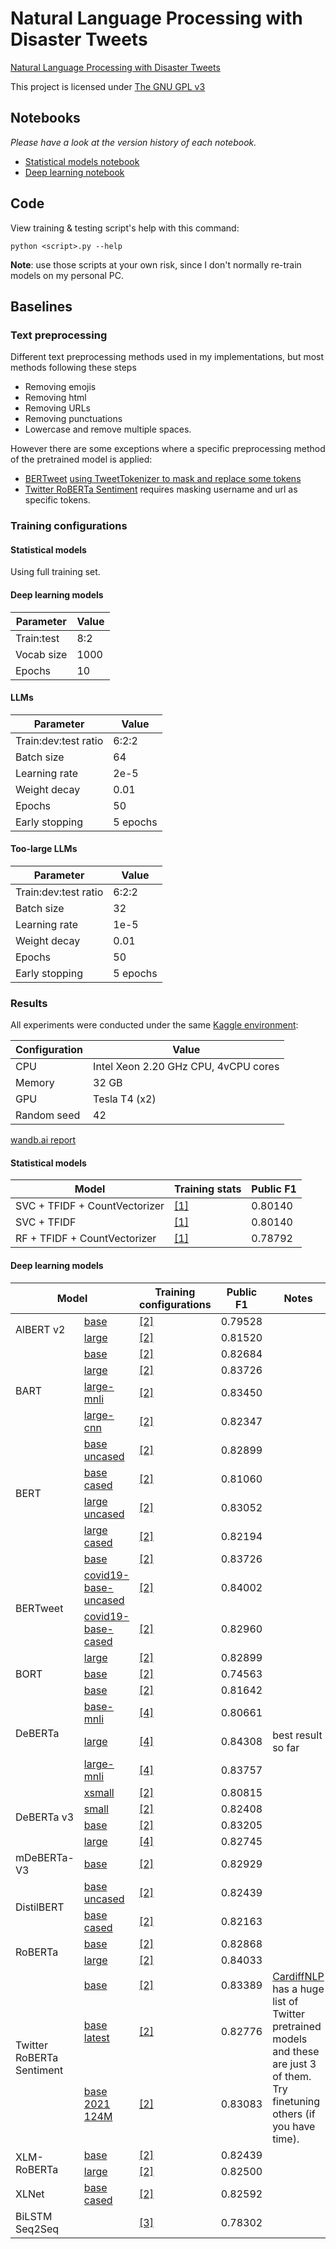 # Natural Language Processing with Disaster Tweets
[Natural Language Processing with Disaster Tweets](https://www.kaggle.com/competitions/nlp-getting-started)

This project is licensed under [The GNU GPL v3](LICENSE)

## Notebooks

*Please have a look at the version history of each notebook.*

- [Statistical models notebook](https://www.kaggle.com/code/trhgquan/disaster-tweet-tfidf)
- [Deep learning notebook](https://www.kaggle.com/code/trhgquan/disaster-tweet-with-llms)

## Code

View training & testing script's help with this command:
```
python <script>.py --help
```

**Note**: use those scripts at your own risk, since I don't normally re-train models on my personal PC.

## Baselines

### Text preprocessing
Different text preprocessing methods used in my implementations, but most methods following these steps

- Removing emojis
- Removing html
- Removing URLs
- Removing punctuations
- Lowercase and remove multiple spaces.

However there are some exceptions where a specific preprocessing method of the pretrained model is applied:

- [BERTweet](https://huggingface.co/vinai/bertweet-large) [using TweetTokenizer to mask and replace some tokens](https://github.com/VinAIResearch/BERTweet#-normalize-raw-input-tweets)
- [Twitter RoBERTa Sentiment](https://huggingface.co/cardiffnlp/twitter-roberta-base-2021-124m) requires masking username and url as specific tokens.

### Training configurations

#### Statistical models
Using full training set.

#### Deep learning models

| Parameter  | Value |
| ---------- | ----- |
| Train:test | 8:2   |
| Vocab size | 1000  |
| Epochs     | 10    |

#### LLMs

| Parameter            | Value    |
| -------------------- | -------- |
| Train:dev:test ratio | 6:2:2    |
| Batch size           | 64       |
| Learning rate        | 2e-5     |
| Weight decay         | 0.01     |
| Epochs               | 50       |
| Early stopping       | 5 epochs |

#### Too-large LLMs

| Parameter            | Value    |
| -------------------- | -------- |
| Train:dev:test ratio | 6:2:2    |
| Batch size           | 32       |
| Learning rate        | 1e-5     |
| Weight decay         | 0.01     |
| Epochs               | 50       |
| Early stopping       | 5 epochs |

### Results

All experiments were conducted under the same [Kaggle environment](https://www.kaggle.com/code/bconsolvo/hardware-available-on-kaggle):

| Configuration | Value                                |
| ------------- | ------------------------------------ |
| CPU           | Intel Xeon 2.20 GHz CPU, 4vCPU cores |
| Memory        | 32 GB                                |
| GPU           | Tesla T4 (x2)                        |
| Random seed   | 42                                   |


[wandb.ai report](https://api.wandb.ai/links/khongsomeo/5rxjwfn6)

#### Statistical models

| Model                         | Training stats             | Public F1 |
| ----------------------------- | -------------------------- | --------- |
| SVC + TFIDF + CountVectorizer | [[1]](#statistical-models) | 0.80140   |
| SVC + TFIDF                   | [[1]](#statistical-models) | 0.80140   |
| RF + TFIDF + CountVectorizer  | [[1]](#statistical-models) | 0.78792   |


#### Deep learning models

<table>
<thead>
    <tr>
        <th colspan="2">Model</th>
        <th>Training configurations</th>
        <th>Public F1</th>
        <th>Notes</th>
    </tr>
</thead>
<tbody>
    <tr>
        <td rowspan="2">AlBERT v2</td>
        <td><a href="https://huggingface.co/albert-base-v2">base</a></td>
        <td><a href="#LLMS">[2]</a></td>
        <td>0.79528</td>
        <td></td>
    </tr>
    <tr>
        <td><a href="https://huggingface.co/albert-large-v2">large</a></td>
        <td><a href="#LLMS">[2]</a></td>
        <td>0.81520</td>
        <td></td>
    </tr>
    <tr>
        <td rowspan="4">BART</td>
        <td><a href="https://huggingface.co/facebook/bart-base">base</a></td>
        <td><a href="#LLMS">[2]</a></td>
        <td>0.82684</td>
        <td></td>
    </tr>
    <tr>
        <td><a href="https://huggingface.co/facebook/bart-large">large</a></td>
        <td><a href="#LLMS">[2]</a></td>
        <td>0.83726</td>
        <td></td>
    </tr>
    <tr>
        <td><a href="https://huggingface.co/facebook/bart-large-mnli">large-mnli</a></td>
        <td><a href="#LLMS">[2]</a></td>
        <td>0.83450</td>
        <td></td>
    </tr>
    <tr>
        <td><a href="https://huggingface.co/facebook/bart-large-cnn">large-cnn</a></td>
        <td><a href="#LLMS">[2]</a></td>
        <td>0.82347</td>
        <td></td>
    </tr>
    <tr>
        <td rowspan="4">BERT</td>
        <td><a href="https://huggingface.co/bert-base-uncased">base uncased</a></td>
        <td><a href="#LLMS">[2]</a></td>
        <td>0.82899</td>
        <td></td>
    </tr>
    <tr>
        <td><a href="https://huggingface.co/bert-base-cased">base cased</a></td>
        <td><a href="#LLMS">[2]</a></td>
        <td>0.81060</td>
        <td></td>
    </tr>
    <tr>
        <td><a href="https://huggingface.co/bert-large-uncased">large uncased</a></td>
        <td><a href="#LLMS">[2]</a></td>
        <td>0.83052</td>
        <td></td>
    </tr>
    <tr>
        <td><a href="https://huggingface.co/bert-large-cased">large cased</a></td>
        <td><a href="#LLMS">[2]</a></td>
        <td>0.82194</td>
        <td></td>
    </tr>
    <tr>
        <td rowspan="4">BERTweet</td>
        <td><a href="https://huggingface.co/vinai/bertweet-base">base</a></td>
        <td><a href="#LLMS">[2]</a></td>
        <td>0.83726</td>
        <td></td>
    </tr>
    <tr>
        <td><a href="https://huggingface.co/vinai/bertweet-covid19-base-uncased">covid19-base-uncased</a></td>
        <td><a href="#LLMS">[2]</a></td>
        <td>0.84002</td>
        <td></td>
    </tr>
    <tr>
        <td><a href="https://huggingface.co/vinai/bertweet-covid19-base-cased">covid19-base-cased</a></td>
        <td><a href="#LLMS">[2]</a></td>
        <td>0.82960</td>
        <td></td>
    </tr>
    <tr>
        <td><a href="https://huggingface.co/vinai/bertweet-large">large</a></td>
        <td><a href="#LLMS">[2]</a></td>
        <td>0.82899</td>
        <td></td>
    </tr>
    <tr>
        <td>BORT</td>
        <td><a href="https://huggingface.co/amazon/bort">base</a></td>
        <td><a href="#LLMS">[2]</a></td>
        <td>0.74563</td>
        <td></td>
    </tr>
    <tr>
        <td rowspan="4">DeBERTa</td>
        <td><a href="https://huggingface.co/microsoft/deberta-base">base</a></td>
        <td><a href="#LLMS">[2]</a></td>
        <td>0.81642</td>
        <td></td>
    </tr>
	<tr>
		<td><a href="https://huggingface.co/microsoft/deberta-base-mnli">base-mnli</a></td>
		<td><a href="#too-large-llms">[4]</a></td>
		<td>0.80661</td>
		<td></td>
	</tr>
    <tr>
        <td><a href="https://huggingface.co/microsoft/deberta-large">large</a></td>
		<td><a href="#too-large-llms">[4]</a></td>
        <td>0.84308</td>
        <td>best result so far</td>
    </tr>
	<tr>
		<td><a href="https://huggingface.co/microsoft/deberta-large-mnli">large-mnli</a></td>
		<td><a href="#too-large-llms">[4]</a></td>
		<td>0.83757</td>
		<td></td>
	</tr>
    <tr>
    	<td rowspan="4">DeBERTa v3</td>
        <td><a href="https://huggingface.co/microsoft/deberta-v3-xsmall">xsmall</a></td>
        <td><a href="#LLMS">[2]</a></td>
        <td>0.80815</td>
        <td></td>
    </tr>
    <tr>
        <td><a href="https://huggingface.co/microsoft/deberta-v3-small">small</a></td>
        <td><a href="#LLMS">[2]</a></td>
        <td>0.82408</td>
        <td></td>
    </tr>
    <tr>
        <td><a href="https://huggingface.co/microsoft/deberta-v3-base">base</a></td>
        <td><a href="#LLMS">[2]</a></td>
        <td>0.83205</td>
        <td></td>
    </tr>
    <tr>
        <td><a href="https://huggingface.co/microsoft/deberta-v3-large">large</a></td>
        <td><a href="#too-large-llms">[4]</a></td>
        <td>0.82745</td>
        <td></td>
    </tr>
    <tr>
        <td>mDeBERTa-V3</td>
        <td><a href="https://huggingface.co/microsoft/mdeberta-v3-base">base</a></td>
        <td><a href="#LLMS">[2]</a></td>
        <td>0.82929</td>
        <td></td>
    </tr>
    <tr>
        <td rowspan="2">DistilBERT</td>
        <td><a href="https://huggingface.co/distilbert-base-uncased">base uncased</a></td>
        <td><a href="#LLMS">[2]</a></td>
        <td>0.82439</td>
        <td></td>
    </tr>
    <tr>
        <td><a href="https://huggingface.co/distilbert-base-cased">base cased</a></td>
        <td><a href="#LLMS">[2]</a></td>
        <td>0.82163</td>
        <td></td>
    </tr>
    <tr>
        <td rowspan="2">RoBERTa</td>
        <td><a href="https://huggingface.co/roberta-base">base</a></td>
        <td><a href="#LLMS">[2]</a></td>
        <td>0.82868</td>
        <td></td>
    </tr>
    <tr>
        <td><a href="https://huggingface.co/roberta-large">large</a></td>
        <td><a href="#LLMS">[2]</a></td>
        <td>0.84033</td>
        <td></td>
    </tr>
    <tr>
        <td rowspan="3">Twitter RoBERTa Sentiment</td>
        <td><a href="https://huggingface.co/cardiffnlp/twitter-roberta-base-sentiment">base</a></td>
        <td><a href="#LLMS">[2]</a></td>
        <td>0.83389</td>
        <td rowspan="3"><a href="https://huggingface.co/cardiffnlp">CardiffNLP</a> has a huge list of Twitter pretrained models and these are just 3 of them. Try finetuning others (if you have time).</td>
    </tr>
    <tr>
        <td><a href="https://huggingface.co/cardiffnlp/twitter-roberta-base-sentiment-latest">base latest</a></td>
        <td><a href="#LLMS">[2]</a></td>
        <td>0.82776</td>
    </tr>
    <tr>
        <td><a href="https://huggingface.co/cardiffnlp/twitter-roberta-base-2021-124m">base 2021 124M</a></td>
        <td><a href="#LLMS">[2]</a></td>
        <td>0.83083</td>
    </tr>
    <tr>
        <td rowspan="2">XLM-RoBERTa</td>
        <td><a href="https://huggingface.co/xlm-roberta-base">base</a></td>
        <td><a href="#LLMS">[2]</a></td>
        <td>0.82439</td>
        <td></td>
    </tr>
    <tr>
        <td><a href="https://huggingface.co/xlm-roberta-large">large</a></td>
        <td><a href="#LLMS">[2]</a></td>
        <td>0.82500</td>
        <td></td>
    </tr>
    <tr>
        <td>XLNet</td>
        <td><a href="https://huggingface.co/xlnet-base-cased">base cased</a></td>
        <td><a href="#LLMS">[2]</a></td>
        <td>0.82592</td>
        <td></td>
    </tr>
    <tr>
        <td>BiLSTM Seq2Seq</td>
        <td></td>
        <td><a href="#deep-learning-models">[3]</a></td>
        <td>0.78302</td>
        <td></td>
    </tr>
</tbody>
</table>